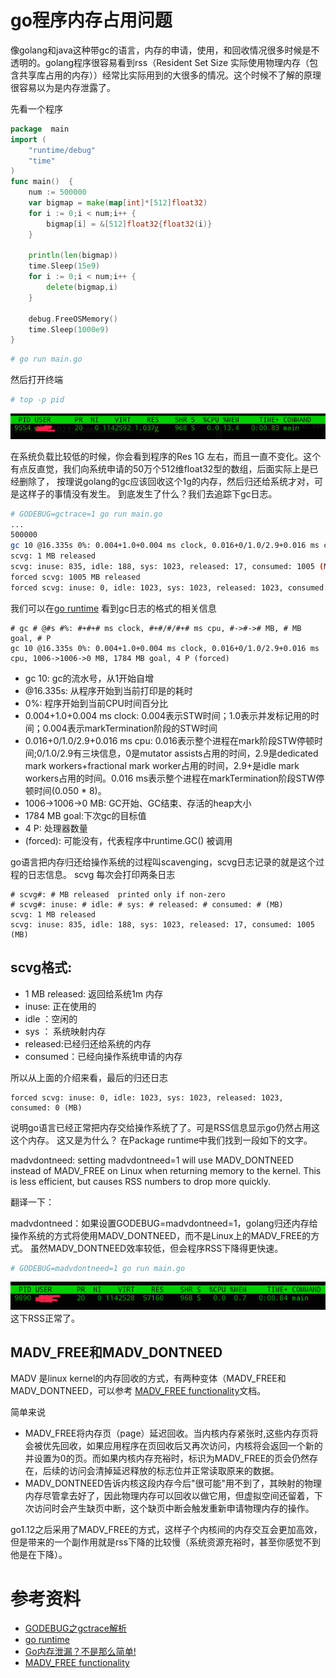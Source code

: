 # go程序内存占用问题
像golang和java这种带gc的语言，内存的申请，使用，和回收情况很多时候是不透明的。golang程序很容易看到rss（Resident Set Size 实际使用物理内存（包含共享库占用的内存））经常比实际用到的大很多的情况。这个时候不了解的原理很容易以为是内存泄露了。


先看一个程序
```go
package  main
import (
	"runtime/debug"
	"time"
)
func main()  {
	num := 500000
  	var bigmap = make(map[int]*[512]float32)
  	for i := 0;i < num;i++ {
  		bigmap[i] = &[512]float32{float32(i)}
	}

  	println(len(bigmap))
  	time.Sleep(15e9)
	for i := 0;i < num;i++ {
		delete(bigmap,i)
	}

	debug.FreeOSMemory()
	time.Sleep(1000e9)
}
```

```bash
# go run main.go
```

然后打开终端
```bash
# top -p pid
```
![1](img/1.png)


在系统负载比较低的时候，你会看到程序的Res 1G 左右，而且一直不变化。这个有点反直觉，我们向系统申请的50万个512维float32型的数组，后面实际上是已经删除了，
按理说golang的gc应该回收这个1g的内存，然后归还给系统才对，可是这样子的事情没有发生。
到底发生了什么？我们去追踪下gc日志。
```bash
# GODEBUG=gctrace=1 go run main.go
...
500000
gc 10 @16.335s 0%: 0.004+1.0+0.004 ms clock, 0.016+0/1.0/2.9+0.016 ms cpu, 1006->1006->0 MB, 1784 MB goal, 4 P (forced)
scvg: 1 MB released
scvg: inuse: 835, idle: 188, sys: 1023, released: 17, consumed: 1005 (MB)
forced scvg: 1005 MB released
forced scvg: inuse: 0, idle: 1023, sys: 1023, released: 1023, consumed: 0 (MB)
```

我们可以在[go runtime](https://golang.org/pkg/runtime/) 看到gc日志的格式的相关信息
```
# gc # @#s #%: #+#+# ms clock, #+#/#/#+# ms cpu, #->#-># MB, # MB goal, # P
gc 10 @16.335s 0%: 0.004+1.0+0.004 ms clock, 0.016+0/1.0/2.9+0.016 ms cpu, 1006->1006->0 MB, 1784 MB goal, 4 P (forced)
```
- gc 10: gc的流水号，从1开始自增
- @16.335s: 从程序开始到当前打印是的耗时
- 0%: 程序开始到当前CPU时间百分比
- 0.004+1.0+0.004 ms clock: 0.004表示STW时间；1.0表示并发标记用的时间；0.004表示markTermination阶段的STW时间
- 0.016+0/1.0/2.9+0.016 ms cpu: 0.016表示整个进程在mark阶段STW停顿时间;0/1.0/2.9有三块信息，0是mutator assists占用的时间，2.9是dedicated mark workers+fractional mark worker占用的时间，2.9+是idle mark workers占用的时间。0.016 ms表示整个进程在markTermination阶段STW停顿时间(0.050 * 8)。
- 1006->1006->0 MB: GC开始、GC结束、存活的heap大小
- 1784 MB goal:下次gc的目标值
- 4 P: 处理器数量
- (forced): 可能没有，代表程序中runtime.GC() 被调用

go语言把内存归还给操作系统的过程叫scavenging，scvg日志记录的就是这个过程的日志信息。
scvg 每次会打印两条日志
```
# scvg#: # MB released  printed only if non-zero
# scvg#: inuse: # idle: # sys: # released: # consumed: # (MB)
scvg: 1 MB released
scvg: inuse: 835, idle: 188, sys: 1023, released: 17, consumed: 1005 (MB)
```
## scvg格式: 
- 1 MB released: 返回给系统1m 内存
- inuse: 正在使用的
- idle ：空闲的
- sys ： 系统映射内存
- released:已经归还给系统的内存
- consumed：已经向操作系统申请的内存

所以从上面的介绍来看，最后的归还日志
```
forced scvg: inuse: 0, idle: 1023, sys: 1023, released: 1023, consumed: 0 (MB)
```
说明go语言已经正常把内存交给操作系统了了。可是RSS信息显示go仍然占用这这个内存。
这又是为什么？
在Package runtime中我们找到一段如下的文字。


madvdontneed: setting madvdontneed=1 will use MADV_DONTNEED
instead of MADV_FREE on Linux when returning memory to the
kernel. This is less efficient, but causes RSS numbers to drop
more quickly.

翻译一下：

madvdontneed：如果设置GODEBUG=madvdontneed=1，golang归还内存给操作系统的方式将使用MADV_DONTNEED，而不是Linux上的MADV_FREE的方式。 虽然MADV_DONTNEED效率较低，但会程序RSS下降得更快速。

```bash
# GODEBUG=madvdontneed=1 go run main.go
```
![2](img/2.png)
这下RSS正常了。

## MADV_FREE和MADV_DONTNEED

MADV 是linux kernel的内存回收的方式，有两种变体（MADV_FREE和MADV_DONTNEED，可以参考
[MADV_FREE functionality](http://lkml.iu.edu/hypermail/linux/kernel/0704.3/3962.html)文档。

简单来说
- MADV_FREE将内存页（page）延迟回收。当内核内存紧张时,这些内存页将会被优先回收，如果应用程序在页回收后又再次访问，内核将会返回一个新的并设置为0的页。而如果内核内存充裕时，标识为MADV_FREE的页会仍然存在，后续的访问会清掉延迟释放的标志位并正常读取原来的数据。
- MADV_DONTNEED告诉内核这段内存今后"很可能"用不到了，其映射的物理内存尽管拿去好了，因此物理内存可以回收以做它用，但虚拟空间还留着，下次访问时会产生缺页中断，这个缺页中断会触发重新申请物理内存的操作。

go1.12之后采用了MADV_FREE的方式，这样子个内核间的内存交互会更加高效，但是带来的一个副作用就是rss下降的比较慢（系统资源充裕时，甚至你感觉不到他是在下降）。

# 参考资料

- [GODEBUG之gctrace解析](http://cbsheng.github.io/posts/godebug%E4%B9%8Bgctrace%E8%A7%A3%E6%9E%90/)
- [go runtime](https://golang.org/pkg/runtime/)
- [Go内存泄漏？不是那么简单!](https://colobu.com/2019/08/28/go-memory-leak-i-dont-think-so/)
- [MADV_FREE functionality](http://lkml.iu.edu/hypermail/linux/kernel/0704.3/3962.html)